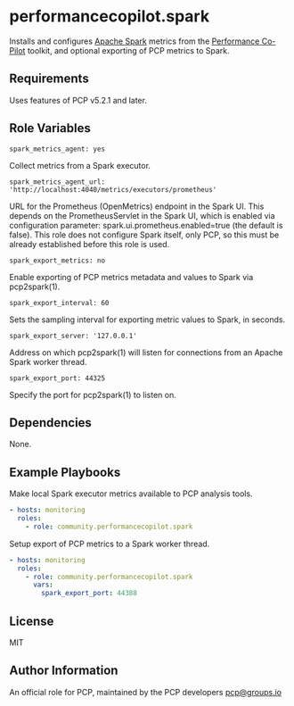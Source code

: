 # performancecopilot.spark

Installs and configures [Apache Spark](https://spark.apache.org/) metrics from the [Performance Co-Pilot](https://pcp.io/) toolkit, and optional exporting of PCP metrics to Spark.

## Requirements

Uses features of PCP v5.2.1 and later.

## Role Variables

    spark_metrics_agent: yes

Collect metrics from a Spark executor.

    spark_metrics_agent_url: 'http://localhost:4040/metrics/executors/prometheus'

URL for the Prometheus (OpenMetrics) endpoint in the Spark UI.  This depends on the PrometheusServlet in the Spark UI, which is enabled via configuration parameter: spark.ui.prometheus.enabled=true (the default is false).  This role does not configure Spark itself, only PCP, so this must be already established before this role is used.

    spark_export_metrics: no

Enable exporting of PCP metrics metadata and values to Spark via pcp2spark(1).

    spark_export_interval: 60

Sets the sampling interval for exporting metric values to Spark, in seconds.

    spark_export_server: '127.0.0.1'

Address on which pcp2spark(1) will listen for connections from an Apache Spark worker thread.

    spark_export_port: 44325

Specify the port for pcp2spark(1) to listen on.

## Dependencies

None.

## Example Playbooks

Make local Spark executor metrics available to PCP analysis tools.

```yaml
- hosts: monitoring
  roles:
    - role: community.performancecopilot.spark
```

Setup export of PCP metrics to a Spark worker thread.

```yaml
- hosts: monitoring
  roles:
    - role: community.performancecopilot.spark
      vars:
        spark_export_port: 44388
```

## License

MIT

## Author Information

An official role for PCP, maintained by the PCP developers <pcp@groups.io>
